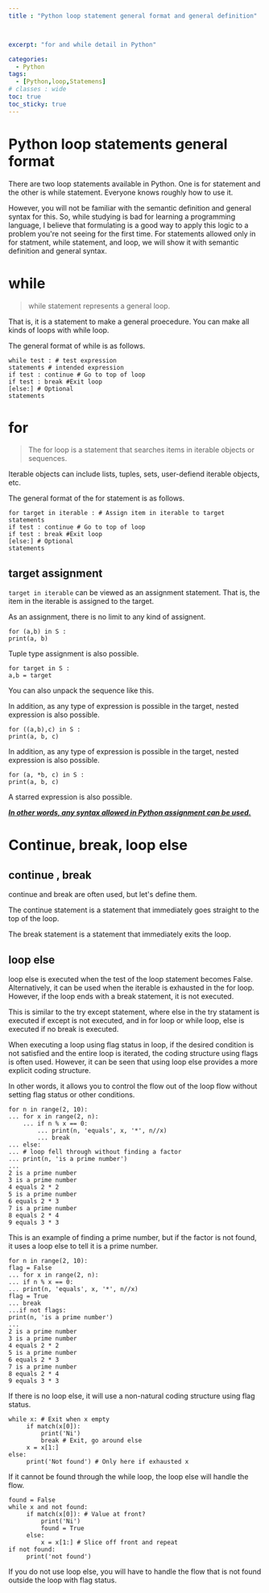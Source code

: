 ```yaml
---
title : "Python loop statement general format and general definition"



excerpt: "for and while detail in Python"

categories:
  - Python
tags:
  - [Python,loop,Statemens]
# classes : wide
toc: true
toc_sticky: true
---
```

# Python loop statements general format

There are two loop statements available in Python. One is for statement and the other is while statement. Everyone knows roughly how to use it.

However, you will not be familiar with the semantic definition and general syntax for this. So, while studying is bad for learning a programming language, I believe that formulating is a good way to apply this logic to a problem you're not seeing for the first time. For statements allowed only in for statment, while statement, and loop, we will show it with semantic definition and general syntax.





# while

> while statement represents a general loop.

That is, it is a statement to make a general proecedure. You can make all kinds of loops with while loop.

The general format of while is as follows.

```
while test : # test expression
statements # intended expression
if test : continue # Go to top of loop
if test : break #Exit loop
[else:] # Optional
statements
```





# for

> The for loop is a statement that searches items in iterable objects or sequences.

Iterable objects can include lists, tuples, sets, user-defiend iterable objects, etc.

The general format of the for statement is as follows.

```
for target in iterable : # Assign item in iterable to target
statements
if test : continue # Go to top of loop
if test : break #Exit loop
[else:] # Optional
statements

```

## target assignment

`target in iterable` can be viewed as an assignment statement. That is, the item in the iterable is assigned to the target.

As an assignment, there is no limit to any kind of assignent.



```
for (a,b) in S :
print(a, b)
```

Tuple type assignment is also possible.

```
for target in S :
a,b = target
```

You can also unpack the sequence like this.

In addition, as any type of expression is possible in the target, nested expression is also possible.

```
for ((a,b),c) in S :
print(a, b, c)

```

In addition, as any type of expression is possible in the target, nested expression is also possible.





```
for (a, *b, c) in S :
print(a, b, c)
```

A starred expression is also possible.



***<u>In other words, any syntax allowed in Python assignment can be used.</u>***

# Continue, break, loop else

## continue , break

continue and break are often used, but let's define them.

The continue statement is a statement that immediately goes straight to the top of the loop.

The break statement is a statement that immediately exits the loop.

## loop else

loop else is executed when the test of the loop statement becomes False. Alternatively, it can be used when the iterable is exhausted in the for loop. However, if the loop ends with a break statement, it is not executed.

This is similar to the try except statement, where else in the try statament is executed if except is not executed, and in for loop or while loop, else is executed if no break is executed.

When executing a loop using flag status in loop, if the desired condition is not satisfied and the entire loop is iterated, the coding structure using flags is often used. However, it can be seen that using loop else provides a more explicit coding structure.

In other words, it allows you to control the flow out of the loop flow without setting flag status or other conditions.

```
for n in range(2, 10):
... for x in range(2, n):
    ... if n % x == 0:
        ... print(n, 'equals', x, '*', n//x)
        ... break
... else:
... # loop fell through without finding a factor
... print(n, 'is a prime number')
...
2 is a prime number
3 is a prime number
4 equals 2 * 2
5 is a prime number
6 equals 2 * 3
7 is a prime number
8 equals 2 * 4
9 equals 3 * 3
```

This is an example of finding a prime number, but if the factor is not found, it uses a loop else to tell it is a prime number.

```
for n in range(2, 10):
flag = False
... for x in range(2, n):
... if n % x == 0:
... print(n, 'equals', x, '*', n//x)
flag = True
... break
...if not flags:
print(n, 'is a prime number')
...
2 is a prime number
3 is a prime number
4 equals 2 * 2
5 is a prime number
6 equals 2 * 3
7 is a prime number
8 equals 2 * 4
9 equals 3 * 3
```

If there is no loop else, it will use a non-natural coding structure using flag status.

```
while x: # Exit when x empty
     if match(x[0]):
         print('Ni')
         break # Exit, go around else
     x = x[1:]
else:
     print('Not found') # Only here if exhausted x
```

If it cannot be found through the while loop, the loop else will handle the flow.

```
found = False
while x and not found:
     if match(x[0]): # Value at front?
         print('Ni')
         found = True
     else:
         x = x[1:] # Slice off front and repeat
if not found:
     print('not found')
```

If you do not use loop else, you will have to handle the flow that is not found outside the loop with flag status.
